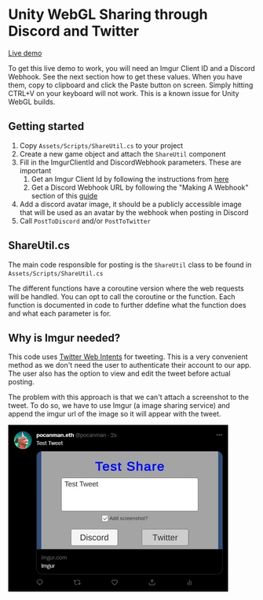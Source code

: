 # Unity WebGL Sharing through Discord and Twitter

[Live demo](https://alto-io.github.io/unity-webgl-share-lego/Builds/WebGL/index.html)

To get this live demo to work, you will need an Imgur Client ID and a Discord Webhook. See the next section how to get these values. When you have them, copy to clipboard and click the Paste button on screen. Simply hitting CTRL+V on your keyboard will not work. This is a known issue for Unity WebGL builds.

## Getting started

1. Copy `Assets/Scripts/ShareUtil.cs` to your project
1. Create a new game object and attach the `ShareUtil` component
1. Fill in the ImgurClientId and DiscordWebhook parameters. These are important
	1. Get an Imgur Client Id by following the instructions from [here](https://apidocs.imgur.com/)
	1. Get a Discord Webhook URL by following the "Making A Webhook" section of this [guide](https://support.discord.com/hc/en-us/articles/228383668-Intro-to-Webhooks)
1. Add a discord avatar image, it should be a publicly accessible image that will be used as an avatar by the webhook when posting in Discord
1. Call `PostToDiscord` and/or `PostToTwitter`

## ShareUtil.cs

The main code responsible for posting is the `ShareUtil` class to be found in `Assets/Scripts/ShareUtil.cs`

The different functions have a coroutine version where the web requests will be handled. You can opt to call the coroutine or the function. Each function is documented in code to further ddefine what the function does and what each parameter is for.

## Why is Imgur needed?

This code uses [Twitter Web Intents](https://developer.twitter.com/en/docs/twitter-for-websites/web-intents/overview) for tweeting. This is a very convenient method as we don't need the user to authenticate their account to our app. The user also has the option to view and edit the tweet before actual posting.

The problem with this approach is that we can't attach a screenshot to the tweet. To do so, we have to use Imgur (a image sharing service) and append the imgur url of the image so it will appear with the tweet.

![tweet screenshot](Docs/tweet.jpg)
